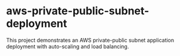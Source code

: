 # aws-private-public-subnet-deployment
This project demonstrates an AWS private-public subnet application deployment with auto-scaling and load balancing.
